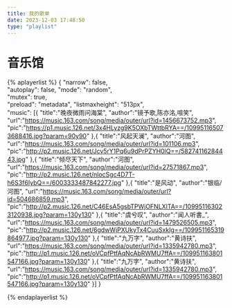 ```yaml
---
title: 我的歌单
date: 2023-12-03 17:48:50
type: "playlist"
---
```


# 音乐馆
{% aplayerlist %}
{
"narrow": false,                          
"autoplay": false,
"mode": "random",                         
"mutex": true,                            
"preload": "metadata",
"listmaxheight": "513px",   
"music":
[{
"title":"晚夜微雨问海棠",
"author":"镜予歌,陈亦洺,喧笑",
"url":"https://music.163.com/song/media/outer/url?id=1456673752.mp3",
"pic":"https://p1.music.126.net/3x4HLyzg9K5OXbTWttbRYA==/109951165073688416.jpg?param=90y90"
},{
"title":"风起天澜",
"author":"河图",
"url":"https://music.163.com/song/media/outer/url?id=101106.mp3",
"pic":"http://p2.music.126.net/Jcv5rY1Pq6u9dPrPZYH0lQ==/58274116284443.jpg"
},{
"title":"倾尽天下",
"author":"河图",
"url":"https://music.163.com/song/media/outer/url?id=27571867.mp3",
"pic":"http://p2.music.126.net/nlocSgc4D7T-h6S3f6IybQ==/6003333487842277.jpg"
},{
"title":"是风动",
"author":"银临/河图",
"url":"https://music.163.com/song/media/outer/url?id=504686859.mp3",
"pic":"http://p2.music.126.net/C46EsA5gsbTPWjOFNLXlTA==/109951163023120938.jpg?param=130y130"
},{
"title":"虞兮叹",
"author":"闻人听書_",
"url":"https://music.163.com/song/media/outer/url?id=1479526505.mp3",
"pic":"http://p2.music.126.net/6gdwWjPXUkyTx4CuuSxkIg==/109951165319864977.jpg?param=130y130"
},{
"title":"九万字",
"author":"黄诗扶",
"url":"https://music.163.com/song/media/outer/url?id=1335942780.mp3",
"pic":"http://p1.music.126.net/oVCpfPtfAqNcAbRWMU7ffA==/109951163801547166.jpg?param=130y130"
},{
"title":"九万字",
"author":"黄诗扶",
"url":"https://music.163.com/song/media/outer/url?id=1335942780.mp3",
"pic":"http://p1.music.126.net/oVCpfPtfAqNcAbRWMU7ffA==/109951163801547166.jpg?param=130y130"
}]
}

{% endaplayerlist %}
